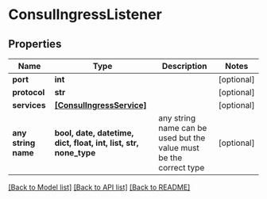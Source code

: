 # ConsulIngressListener


## Properties
Name | Type | Description | Notes
------------ | ------------- | ------------- | -------------
**port** | **int** |  | [optional] 
**protocol** | **str** |  | [optional] 
**services** | [**[ConsulIngressService]**](ConsulIngressService.md) |  | [optional] 
**any string name** | **bool, date, datetime, dict, float, int, list, str, none_type** | any string name can be used but the value must be the correct type | [optional]

[[Back to Model list]](../README.md#documentation-for-models) [[Back to API list]](../README.md#documentation-for-api-endpoints) [[Back to README]](../README.md)



